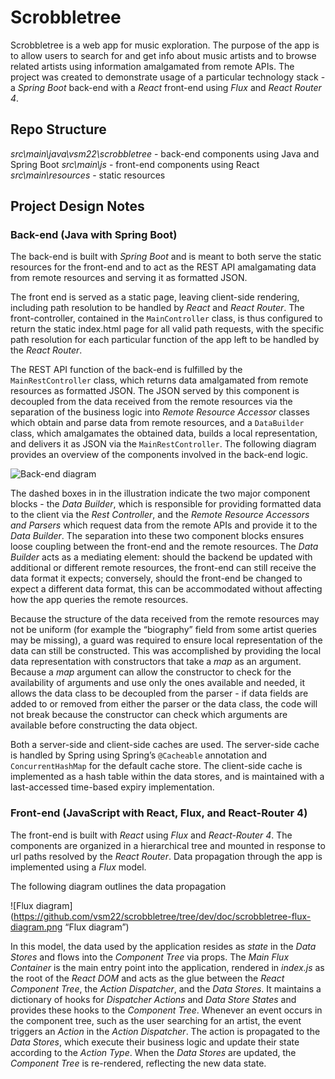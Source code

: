 # Scrobbletree

Scrobbletree is a web app for music exploration. The purpose of the app is to allow users to search for and get info about music artists and to browse related artists using information amalgamated from remote APIs. The project was created to demonstrate usage of a particular technology stack - a *Spring Boot* back-end with a *React* front-end using *Flux* and *React Router 4*.

## Repo Structure

*src\main\java\vsm22\scrobbletree* - back-end components using Java and Spring Boot
*src\main\js* - front-end components using React
*src\main\resources* - static resources

## Project Design Notes
### Back-end (Java with Spring Boot)

The back-end is built with *Spring Boot* and is meant to both serve the static resources for the front-end and to act as the REST API amalgamating data from remote resources and serving it as formatted JSON.

The front end is served as a static page, leaving client-side rendering, including path resolution to be handled by *React* and *React Router*. The front-controller, contained in the `MainController` class, is thus configured to return the static index.html page for all valid path requests, with the specific path resolution for each particular function of the app left to be handled by the *React Router*.

The REST API function of the back-end is fulfilled by the `MainRestController` class, which returns data amalgamated from remote resources as formatted JSON. The JSON served by this component is decoupled from the data received from the remote resources via the separation of the business logic into *Remote Resource Accessor* classes which obtain and parse data from remote resources, and a `DataBuilder` class, which amalgamates the obtained data, builds a local representation, and delivers it as JSON via the `MainRestController`. The following diagram provides an overview of the components involved in the back-end logic.

![Back-end diagram](https://image.ibb.co/ikV9Ga/scrobbletree_rest_diagram.png)

The dashed boxes in in the illustration indicate the two major component blocks - the *Data Builder*, which is responsible for providing formatted data to the client via the *Rest Controller*, and the *Remote Resource Accessors and Parsers* which request data from the remote APIs and provide it to the *Data Builder*. The separation into these two component blocks ensures loose coupling between the front-end and the remote resources. The *Data Builder* acts as a mediating element: should the backend be updated with additional or different remote resources, the front-end can still receive the data format it expects; conversely, should the front-end be changed to expect a different data format, this can be accommodated without affecting how the app queries the remote resources.

Because the structure of the data received from the remote resources may not be uniform (for example the “biography” field from some artist queries may be missing), a guard was required to ensure local representation of the data can still be constructed. This was accomplished by providing the local data representation with constructors that take a *map* as an argument. Because a  *map* argument can allow the constructor to check for the availability of arguments and use only the ones available and needed, it allows the data class to be decoupled from the parser - if data fields are added to or removed from either the parser or the data class, the code will not break because the constructor can check which arguments are available before constructing the data object.

Both a server-side and client-side caches are used. The server-side cache is handled by Spring using Spring’s `@Cacheable` annotation and `ConcurrentHashMap` for the default cache store. The client-side cache is implemented as a hash table within the data stores, and is maintained with a last-accessed time-based expiry implementation.

### Front-end (JavaScript with React, Flux, and React-Router 4)

The front-end is built with *React* using *Flux* and *React-Router 4*. The components are organized in a hierarchical tree and mounted in response to url paths resolved by the *React Router*. Data propagation through the app is implemented using a *Flux* model.

The following diagram outlines the data propagation

![Flux diagram](https://github.com/vsm22/scrobbletree/tree/dev/doc/scrobbletree-flux-diagram.png “Flux diagram”)

In this model, the data used by the application resides as *state* in the *Data Stores* and flows into the *Component Tree* via props. The *Main Flux Container* is the main entry point into the application, rendered in *index.js* as the root of the *React DOM* and acts as the glue between the *React Component Tree*, the *Action Dispatcher*, and the *Data Stores*. It maintains a dictionary of hooks for *Dispatcher Actions* and *Data Store States* and provides these hooks to the *Component Tree*. Whenever an event occurs in the component tree, such as the user searching for an artist, the event triggers an *Action* in the *Action Dispatcher*. The action is propagated to the *Data Stores*, which execute their business logic and update their state according to the *Action Type*. When the *Data Stores* are updated, the *Component Tree* is re-rendered, reflecting the new data state.  
